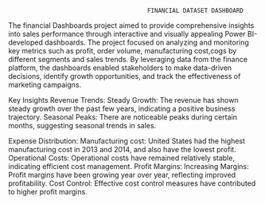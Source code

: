                                            FINANCIAL DATASET DASHBOARD
The financial Dashboards project aimed to provide comprehensive insights into  sales performance through interactive and visually appealing Power BI-developed dashboards. The project focused on analyzing and monitoring key metrics such as profit, order volume, manufacturing cost,cogs by different segments and sales trends. By leveraging data from the finance platform, the dashboards enabled stakeholders to make data-driven decisions, identify growth opportunities, and track the effectiveness of marketing campaigns.

Key Insights
Revenue Trends:
Steady Growth: The revenue has shown steady growth over the past few years, indicating a positive business trajectory.
Seasonal Peaks: There are noticeable peaks during certain months, suggesting seasonal trends in sales.

Expense Distribution:
Manufacturing cost: United States had the highest manufacturing cost in 2013 and 2014, and also have the lowest profit.
Operational Costs: Operational costs have remained relatively stable, indicating efficient cost management.
Profit Margins:
Increasing Margins: Profit margins have been growing year over year, reflecting improved profitability.
Cost Control: Effective cost control measures have contributed to higher profit margins.
